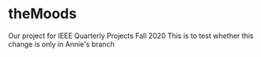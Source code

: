 # theMoods
Our project for IEEE Quarterly Projects Fall 2020
This is to test whether this change is only in Annie's branch